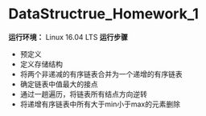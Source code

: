 # DataStructrue_Homework_1
**运行环境：**
Linux 16.04 LTS
**运行步骤**
- 预定义
- 定义存储结构
- 将两个非递减的有序链表合并为一个递增的有序链表
- 确定链表中值最大的接点
- 通过一趟遍历，将链表所有结点方向逆转
- 将递增有序链表中所有大于min小于max的元素删除
